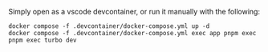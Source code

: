 Simply open as a vscode devcontainer, or run it manually with the following:

```
docker compose -f .devcontainer/docker-compose.yml up -d
docker compose -f .devcontainer/docker-compose.yml exec app pnpm exec pnpm exec turbo dev
```